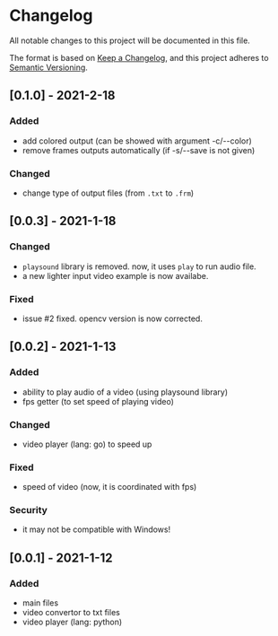 # Changelog
All notable changes to this project will be documented in this file.

The format is based on [Keep a Changelog](https://keepachangelog.com/en/1.0.0/),
and this project adheres to [Semantic Versioning](https://semver.org/spec/v2.0.0.html).

## [0.1.0] - 2021-2-18
### Added
- add colored output (can be showed with argument -c/--color)
- remove frames outputs automatically (if -s/--save is not given)
### Changed
- change type of output files (from `.txt` to `.frm`)

## [0.0.3] - 2021-1-18
### Changed
- `playsound` library is removed. now, it uses `play` to run audio file.
- a new lighter input video example is now availabe.
### Fixed
- issue #2 fixed. opencv version is now corrected.

## [0.0.2] - 2021-1-13
### Added
- ability to play audio of a video (using playsound library)
- fps getter (to set speed of playing video)
### Changed
- video player (lang: go) to speed up
### Fixed
- speed of video (now, it is coordinated with fps)
### Security
- it may not be compatible with Windows!

## [0.0.1] - 2021-1-12
### Added
- main files
- video convertor to txt files
- video player (lang: python)
